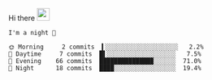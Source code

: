 Hi there <img src="https://media.giphy.com/media/hvRJCLFzcasrR4ia7z/giphy.gif" width="25px">

<!--START_SECTION:productive-box-in-readme-->
```text
I'm a night 🦉

🌞 Morning     2 commits  ▍░░░░░░░░░░░░░░░░░░░░   2.2%
🌆 Daytime     7 commits  █▌░░░░░░░░░░░░░░░░░░░   7.5%
🌃 Evening    66 commits  ██████████████▉░░░░░░  71.0%
🌙 Night      18 commits  ████░░░░░░░░░░░░░░░░░  19.4%
```
<!--END_SECTION:productive-box-in-readme-->
